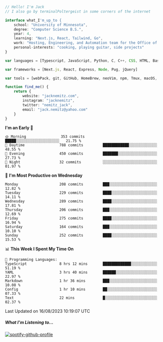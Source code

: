 ```typescript
// Hello! I'm Jack
// I also go by terminalPoltergeist in some corners of the internet

interface what_I'm_up_to {
    school: "University of Minnesota",
    degree: "Computer Science B.S.",
    year: 4,
    learning: "Next.js, React, Tailwind, Go",
    work: "Hosting, Engineering, and Automation team for the Office of Information Technology at UMN",
    personal-interests: "cooking, playing guitar, side projects"
}

var languages = [Typescript, JavaScript, Python, C, C++, CSS, HTML, Bash, VimScript]

var frameworks = [Next.js, React, Express, Node, Pug, jQuery]

var tools = [webPack, git, GitHub, HomeBrew, neoVim, npm, Tmux, macOS, Ubuntu, Docker, Nginx, Cloudflare, DigitalOcean]

function find_me() {
    return {
        website: "jacknemitz.com",
        instagram: "jacknemitz",
        twitter: "nemitz_jack",
        email: "jack.nemitz@yahoo.com"
    }
}
```

<!--START_SECTION:waka-->
**I'm an Early 🐤** 

```text
🌞 Morning                353 commits         █████░░░░░░░░░░░░░░░░░░░░   21.75 % 
🌆 Daytime                788 commits         ████████████░░░░░░░░░░░░░   48.55 % 
🌃 Evening                450 commits         ███████░░░░░░░░░░░░░░░░░░   27.73 % 
🌙 Night                  32 commits          ░░░░░░░░░░░░░░░░░░░░░░░░░   01.97 % 
```
📅 **I'm Most Productive on Wednesday** 

```text
Monday                   208 commits         ███░░░░░░░░░░░░░░░░░░░░░░   12.82 % 
Tuesday                  229 commits         ████░░░░░░░░░░░░░░░░░░░░░   14.11 % 
Wednesday                289 commits         ████░░░░░░░░░░░░░░░░░░░░░   17.81 % 
Thursday                 206 commits         ███░░░░░░░░░░░░░░░░░░░░░░   12.69 % 
Friday                   275 commits         ████░░░░░░░░░░░░░░░░░░░░░   16.94 % 
Saturday                 164 commits         ███░░░░░░░░░░░░░░░░░░░░░░   10.10 % 
Sunday                   252 commits         ████░░░░░░░░░░░░░░░░░░░░░   15.53 % 
```


📊 **This Week I Spent My Time On** 

```text
💬 Programming Languages: 
TypeScript               8 hrs 12 mins       █████████████░░░░░░░░░░░░   51.19 % 
YAML                     3 hrs 40 mins       ██████░░░░░░░░░░░░░░░░░░░   22.97 % 
Markdown                 1 hr 36 mins        ███░░░░░░░░░░░░░░░░░░░░░░   10.08 % 
Config                   1 hr 10 mins        ██░░░░░░░░░░░░░░░░░░░░░░░   07.33 % 
Text                     22 mins             █░░░░░░░░░░░░░░░░░░░░░░░░   02.37 % 
```


 Last Updated on 16/08/2023 10:19:07 UTC
<!--END_SECTION:waka-->

##### What I'm Listening to...

[![spotify-github-profile](https://spotify-github-profile.vercel.app/api/view?uid=jack.nemitz&cover_image=true&show_offline=true&bar_color=53b14f&bar_color_cover=false&background_color=121212FF)](https://spotify-github-profile.vercel.app/api/view?uid=jack.nemitz&redirect=true)

